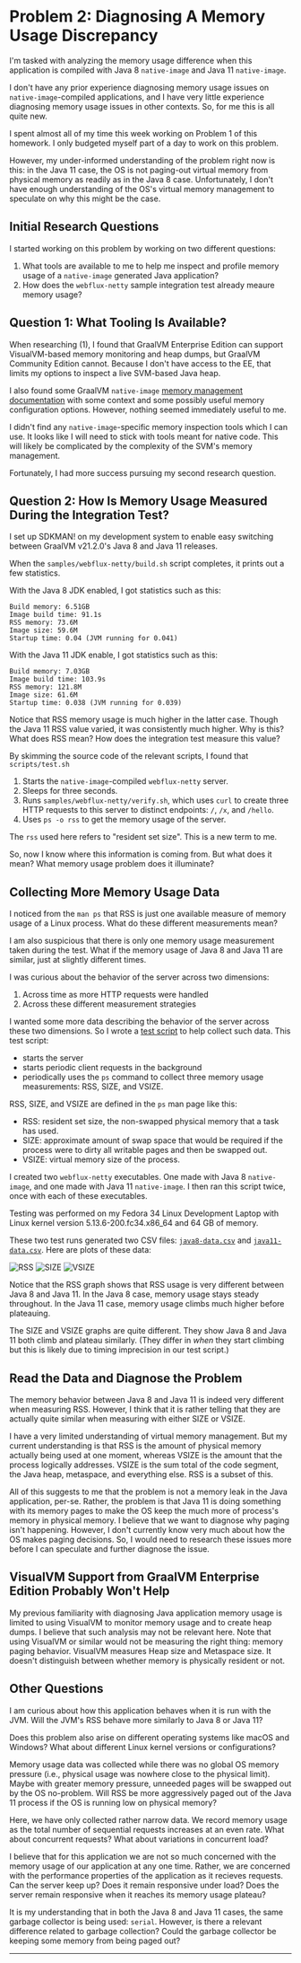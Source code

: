 # Problem 2: Diagnosing A Memory Usage Discrepancy

I'm tasked with analyzing the memory usage difference when this application is
compiled with Java 8 `native-image` and Java 11 `native-image`.

I don't have any prior experience diagnosing memory usage issues on
`native-image`-compiled applications, and I have very little experience
diagnosing memory usage issues in other contexts. So, for me this is all quite
new.

I spent almost all of my time this week working on Problem 1 of this homework.
I only budgeted myself part of a day to work on this problem.

However, my under-informed understanding of the problem right now is this: in
the Java 11 case, the OS is not paging-out virtual memory from physical memory
as readily as in the Java 8 case. Unfortunately, I don't have enough
understanding of the OS's virtual memory management to speculate on why this
might be the case.

## Initial Research Questions

I started working on this problem by working on two different questions:

1. What tools are available to me to help me inspect and profile memory usage of
a `native-image` generated Java application?
2. How does the `webflux-netty` sample integration test already meaure memory
usage?

## Question 1: What Tooling Is Available?

When researching (1), I found that GraalVM Enterprise Edition can support
VisualVM-based memory monitoring and heap dumps, but GraalVM Community Edition
cannot. Because I don't have access to the EE, that limits my options to inspect
a live SVM-based Java heap.

I also found some GraalVM `native-image` [memory management
documentation][graalvm-memory-management] with some context and some possibly
useful memory configuration options. However, nothing seemed immediately useful
to me.

I didn't find any `native-image`-specific memory inspection tools which I can
use. It looks like I will need to stick with tools meant for native code. This
will likely be complicated by the complexity of the SVM's memory management.

Fortunately, I had more success pursuing my second research question.

## Question 2: How Is Memory Usage Measured During the Integration Test?

I set up SDKMAN! on my development system to enable easy switching between
GraalVM v21.2.0's Java 8 and Java 11 releases.

When the `samples/webflux-netty/build.sh` script completes, it prints out a
few statistics.

With the Java 8 JDK enabled, I got statistics such as this:

```
Build memory: 6.51GB
Image build time: 91.1s
RSS memory: 73.6M
Image size: 59.6M
Startup time: 0.04 (JVM running for 0.041)
```

With the Java 11 JDK enable, I got statistics such as this:

```
Build memory: 7.03GB
Image build time: 103.9s
RSS memory: 121.8M
Image size: 61.6M
Startup time: 0.038 (JVM running for 0.039)
```

Notice that RSS memory usage is much higher in the latter case. Though the Java
11 RSS value varied, it was consistently much higher. Why is this?  What does
RSS mean? How does the integration test measure this value?

By skimming the source code of the relevant scripts, I found that
`scripts/test.sh`

1. Starts the `native-image`-compiled `webflux-netty` server.
2. Sleeps for three seconds.
3. Runs `samples/webflux-netty/verify.sh`, which uses `curl` to create three
HTTP requests to this server to distinct endpoints: `/`, `/x`, and `/hello`.
4. Uses `ps -o rss` to get the memory usage of the server.

The `rss` used here refers to "resident set size". This is a new term to me.

So, now I know where this information is coming from. But what does it mean?
What memory usage problem does it illuminate?

## Collecting More Memory Usage Data

I noticed from the `man ps` that RSS is just one available measure of memory
usage of a Linux process. What do these different measurements mean?

I am also suspicious that there is only one memory usage measurement taken
during the test. What if the memory usage of Java 8 and Java 11 are similar,
just at slightly different times.

I was curious about the behavior of the server across two dimensions:

1. Across time as more HTTP requests were handled
2. Across these different measurement strategies

I wanted some more data describing the behavior of the server across these two
dimensions. So I wrote a [test script][test-script] to help collect such data.
This test script:

- starts the server
- starts periodic client requests in the background
- periodically uses the `ps` command to collect three memory usage measurements:
RSS, SIZE, and VSIZE.

RSS, SIZE, and VSIZE are defined in the `ps` man page like this:

- RSS: resident set size, the non-swapped physical memory that a task has used.
- SIZE: approximate amount of swap space that would be required if the process
were to dirty all writable pages and then be swapped out.
- VSIZE: virtual memory size of the process.

I created two `webflux-netty` executables. One made with Java 8 `native-image`,
and one made with Java 11 `native-image`. I then ran this script twice, once
with each of these executables.

Testing was performed on my Fedora 34 Linux Development Laptop with Linux kernel
version 5.13.6-200.fc34.x86_64 and 64 GB of memory.

These two test runs generated two CSV files: [`java8-data.csv`][java8-data-csv]
and [`java11-data.csv`][java11-data-csv]. Here are plots of these data:

![RSS](images/RSS.svg)
![SIZE](images/SIZE.svg)
![VSIZE](images/VSIZE.svg)

Notice that the RSS graph shows that RSS usage is very different between Java 8
and Java 11. In the Java 8 case, memory usage stays steady throughout. In the
Java 11 case, memory usage climbs much higher before plateauing.

The SIZE and VSIZE graphs are quite different. They show Java 8 and Java 11 both
climb and plateau similarly. (They differ in *when* they start climbing but this
is likely due to timing imprecision in our test script.)

## Read the Data and Diagnose the Problem

The memory behavior between Java 8 and Java 11 is indeed very different when
measuring RSS. However, I think that it is rather telling that they are actually
quite similar when measuring with either SIZE or VSIZE.

I have a very limited understanding of virtual memory management. But my current
understanding is that RSS is the amount of physical memory actually being
used at one moment, whereas VSIZE is the amount that the process logically
addresses. VSIZE is the sum total of the code segment, the Java heap, metaspace,
and everything else. RSS is a subset of this.

All of this suggests to me that the problem is not a memory leak in the Java
application, per-se. Rather, the problem is that Java 11 is doing something with
its memory pages to make the OS keep the much more of process's memory in
physical memory. I believe that we want to diagnose why paging isn't happening.
However, I don't currently know very much about how the OS makes paging
decisions. So, I would need to research these issues more before I can
speculate and further diagnose the issue.

## VisualVM Support from GraalVM Enterprise Edition Probably Won't Help

My previous familiarity with diagnosing Java application memory usage is limited
to using VisualVM to monitor memory usage and to create heap dumps. I believe
that such analysis may not be relevant here. Note that using VisualVM or similar
would not be measuring the right thing: memory paging behavior. VisualVM
measures Heap size and Metaspace size. It doesn't distinguish between whether
memory is physically resident or not.

## Other Questions

I am curious about how this application behaves when it is run with the JVM.
Will the JVM's RSS behave more similarly to Java 8 or Java 11?

Does this problem also arise on different operating systems like macOS and
Windows? What about different Linux kernel versions or configurations?

Memory usage data was collected while there was no global OS memory pressure
(i.e., physical usage was nowhere close to the physical limit). Maybe with
greater memory pressure, unneeded pages will be swapped out by the OS
no-problem. Will RSS be more aggressively paged out of the Java 11 process if
the OS is running low on physical memory?

Here, we have only collected rather narrow data. We record memory usage as the
total number of sequential requests increases at an even rate. What about
concurrent requests? What about variations in concurrent load?

I believe that for this application we are not so much concerned with the memory
usage of our application at any one time. Rather, we are concerned with the
performance properties of the application as it recieves requests. Can the
server keep up? Does it remain responsive under load? Does the server remain
responsive when it reaches its memory usage plateau?

It is my understanding that in both the Java 8 and Java 11 cases, the same
garbage collector is being used: `serial`. However, is there a relevant
difference related to garbage collection? Could the garbage collector be keeping
some memory from being paged out?

---

[graalvm-memory-management]: https://www.graalvm.org/reference-manual/native-image/MemoryManagement/
[test-script]: https://github.com/dwtj/dwtj_vmware_homework_docs/blob/aa27ece4668322e12d964a18d37e69c7d3667e35/scripts/collect_memory_data.sh
[java8-data-csv]: https://github.com/dwtj/dwtj_vmware_homework_docs/blob/aa27ece4668322e12d964a18d37e69c7d3667e35/data/java8-data.csv
[java11-data-csv]: https://github.com/dwtj/dwtj_vmware_homework_docs/blob/aa27ece4668322e12d964a18d37e69c7d3667e35/data/java11-data.csv
